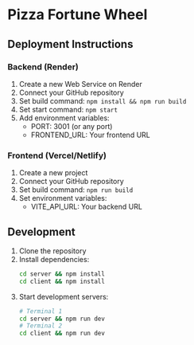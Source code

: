 # Pizza Fortune Wheel

## Deployment Instructions

### Backend (Render)

1. Create a new Web Service on Render
2. Connect your GitHub repository
3. Set build command: `npm install && npm run build`
4. Set start command: `npm start`
5. Add environment variables:
   - PORT: 3001 (or any port)
   - FRONTEND_URL: Your frontend URL

### Frontend (Vercel/Netlify)

1. Create a new project
2. Connect your GitHub repository
3. Set build command: `npm run build`
4. Set environment variables:
   - VITE_API_URL: Your backend URL

## Development

1. Clone the repository
2. Install dependencies:
   ```bash
   cd server && npm install
   cd client && npm install
   ```
3. Start development servers:
   ```bash
   # Terminal 1
   cd server && npm run dev
   # Terminal 2
   cd client && npm run dev
   ```

